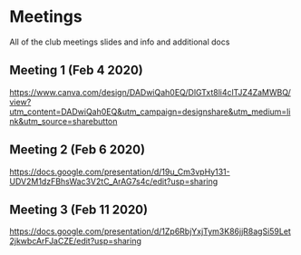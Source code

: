 # Meetings
All of the club meetings slides and info and additional docs

## Meeting 1 (Feb 4 2020)
https://www.canva.com/design/DADwiQah0EQ/DlGTxt8li4clTJZ4ZaMWBQ/view?utm_content=DADwiQah0EQ&utm_campaign=designshare&utm_medium=link&utm_source=sharebutton

## Meeting 2 (Feb 6 2020)
https://docs.google.com/presentation/d/19u_Cm3vpHy131-UDV2M1dzFBhsWac3V2tC_ArAG7s4c/edit?usp=sharing

## Meeting 3 (Feb 11 2020)
https://docs.google.com/presentation/d/1Zp6RbjYxjTym3K86jjR8agSi59Let2jkwbcArFJaCZE/edit?usp=sharing
